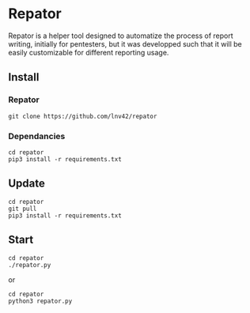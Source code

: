 # Repator

Repator is a helper tool designed to automatize the process of report writing, initially for pentesters, but it was developped such that it will be easily customizable for different reporting usage.

## Install

### Repator
    git clone https://github.com/lnv42/repator

### Dependancies
    cd repator
    pip3 install -r requirements.txt

## Update
    cd repator
    git pull
    pip3 install -r requirements.txt

## Start
    cd repator
    ./repator.py
or

    cd repator
    python3 repator.py
